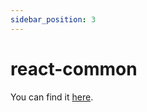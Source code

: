 ```yaml
---
sidebar_position: 3
---
```


# react-common

You can find it [here](https://mo-docs-react-common.netlify.app/).
